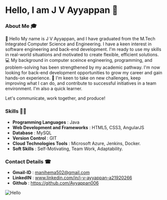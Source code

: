 # Hello, I am J V Ayyappan 👋

### About Me 🎓
👋 Hello My name is J V Ayyappan, and I have graduated from the M.Tech Integrated Computer Science and Engineering. I have a keen interest in software engineering and back-end development. I'm ready to use my skills in real-world situations and motivated to create flexible, efficient solutions.
💻 My background in computer sceince engineering, programming, and problem-solving has been strengthened by my academic pathway. I'm now looking for back-end development opportunities to grow my career and gain hands-on experience.
🚀 I'm keen to take on new challenges, keep improving what I can do, and contribute to successful initiatives in a team environment. I'm also a quick learner.

Let's communicate, work together, and produce!

### Skills ✍🏻
- **Programming Languages** : Java
- **Web Development and Frameworks** : HTML5, CSS3, AngularJS
- **Database** : MySQL
- **Version Control** : GIT
- **Cloud Technologies Tools** : Microsoft Azure, Jenkins, Docker.
- **Soft Skills** : Self-Motivating, Team Work, Adaptability.
  
### Contact Details ☎
- **Gmail-ID** : manihema502@gmail.com
- **LinkedIN** : www.linkedin.com/in/j-v-ayyappan-a21920266
- **Github** : https://github.com/Ayyappan006


![Hello](https://github.com/user-attachments/assets/570138fe-354e-46e8-bce6-1583a349216d)



